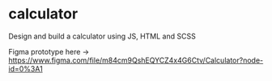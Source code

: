 # calculator
Design and build a calculator using JS, HTML and SCSS

Figma prototype here -> https://www.figma.com/file/m84cm9QshEQYCZ4x4G6Ctv/Calculator?node-id=0%3A1

